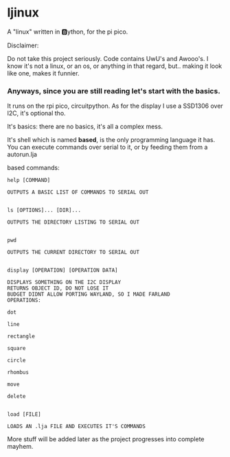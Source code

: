 # ljinux
A "linux" written in 🅱️ython, for the pi pico.

Disclaimer: 

Do not take this project seriously. Code contains UwU's and Awooo's.
I know it's not a linux, or an os, or anything in that regard, but.. making it look like one, makes it funnier.

<h3>Anyways, since you are still reading let's start with the basics.</h3>
It runs on the rpi pico, circuitpython.
As for the display I use a SSD1306 over I2C, it's optional tho.

It's basics:
there are no basics, it's all a complex mess.

It's shell which is named <b>based</b>, is the only programming language it has.
You can execute commands over serial to it, or by feeding them from a autorun.lja

based commands:
```
help [COMMAND]

OUTPUTS A BASIC LIST OF COMMANDS TO SERIAL OUT


ls [OPTIONS]... [DIR]...

OUTPUTS THE DIRECTORY LISTING TO SERIAL OUT


pwd

OUTPUTS THE CURRENT DIRECTORY TO SERIAL OUT


display [OPERATION] [OPERATION DATA]

DISPLAYS SOMETHING ON THE I2C DISPLAY
RETURNS OBJECT ID, DO NOT LOSE IT
BUDGET DIDNT ALLOW PORTING WAYLAND, SO I MADE FARLAND
OPERATIONS:

dot

line

rectangle

square

circle

rhombus

move

delete


load [FILE]

LOADS AN .lja FILE AND EXECUTES IT'S COMMANDS
```

More stuff will be added later as the project progresses into complete mayhem.
